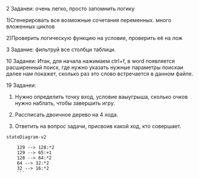 2 Заданеи:
очень легко, просто запомнить логику


1)Сгенерировать все возможные сочетания переменных. много вложенных циклов


2)Проверить логическую функцию на условие, проверить её на лож

3 Задание: фильтруй все столбци таблици.


10 Заданеи:
Итак, для начала нажимаем ctrl+f, в word появляется расширенный поиск, где нужно указать нужные параметры поискаи далее нам покажет, сколько раз это слово встречается в данном файле.

19 Заданеи:


1) Нужно определить точку вход, условие ваыугрыша, сколько очков нужно наблать, чтобы завершить игру.


2) Рассписать двоичное дерево на 4 хода.


3) Ответить на вопрос задачи, присвоив какой ход, кто совершает.
```
stateDiagram-v2

    129 --> 128:*2
    129 --> 65:+1
    128 --> 64:*2
    64 --> 32:*2
    32 --> 16:*2
    ```
